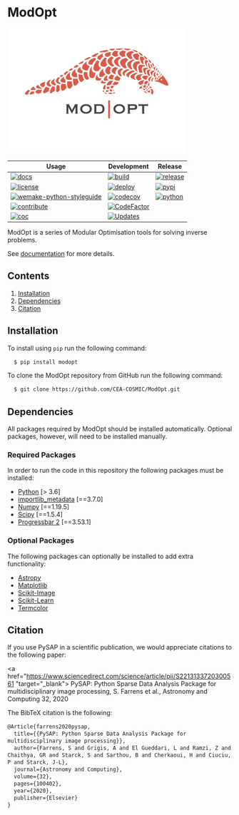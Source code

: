 # ModOpt

<img width=400 src="docs/source/modopt_logo.png">

| Usage | Development | Release |
| ----- | ----------- | ------- |
| [![docs](https://img.shields.io/badge/docs-Sphinx-blue)](https://cea-cosmic.github.io/ModOpt/) | [![build](https://github.com/CEA-COSMIC/modopt/workflows/CI/badge.svg)](https://github.com/CEA-COSMIC/modopt/actions?query=workflow%3ACI) | [![release](https://img.shields.io/github/v/release/CEA-COSMIC/modopt)](https://github.com/CEA-COSMIC/modopt/releases/latest) |
| [![license](https://img.shields.io/github/license/CEA-COSMIC/modopt)](https://github.com/CEA-COSMIC/modopt/blob/master/LICENCE.txt) | [![deploy](https://github.com/CEA-COSMIC/modopt/workflows/CD/badge.svg)](https://github.com/CEA-COSMIC/modopt/actions?query=workflow%3ACD) | [![pypi](https://img.shields.io/pypi/v/modopt)](https://pypi.org/project/modopt/) |
| [![wemake-python-styleguide](https://img.shields.io/badge/style-wemake-000000.svg)](https://github.com/wemake-services/wemake-python-styleguide) | [![codecov](https://codecov.io/gh/CEA-COSMIC/modopt/branch/master/graph/badge.svg?token=XHJIQXV7AX)](https://codecov.io/gh/CEA-COSMIC/modopt) | [![python](https://img.shields.io/pypi/pyversions/modopt)](https://www.python.org/downloads/source/) |
| [![contribute](https://img.shields.io/badge/contribute-read-lightgrey)](https://github.com/CEA-COSMIC/modopt/blob/master/CONTRIBUTING.md) | [![CodeFactor](https://www.codefactor.io/repository/github/CEA-COSMIC/modopt/badge)](https://www.codefactor.io/repository/github/CEA-COSMIC/modopt) | |
| [![coc](https://img.shields.io/badge/conduct-read-lightgrey)](https://github.com/CEA-COSMIC/modopt/blob/master/CODE_OF_CONDUCT.md) | [![Updates](https://pyup.io/repos/github/CEA-COSMIC/modopt/shield.svg)](https://pyup.io/repos/github/CEA-COSMIC/modopt/) | |

ModOpt is a series of Modular Optimisation tools for solving inverse problems.

See [documentation](https://CEA-COSMIC.github.io/modopt/) for more details.

## Contents

1. [Installation](#Installation)
2. [Dependencies](#Dependencies)
3. [Citation](#Citation)

## Installation

To install using `pip` run the following command:

```bash
  $ pip install modopt
```

To clone the ModOpt repository from GitHub run the following command:

```bash
  $ git clone https://github.com/CEA-COSMIC/ModOpt.git
```

## Dependencies

All packages required by ModOpt should be installed automatically. Optional packages, however, will need to be installed manually.

### Required Packages

In order to run the code in this repository the following packages must be
installed:

* [Python](https://www.python.org/) [> 3.6]
* [importlib_metadata](https://importlib-metadata.readthedocs.io/en/latest/) [==3.7.0]
* [Numpy](http://www.numpy.org/) [==1.19.5]
* [Scipy](http://www.scipy.org/) [==1.5.4]
* [Progressbar 2](https://progressbar-2.readthedocs.io/) [==3.53.1]

### Optional Packages

The following packages can optionally be installed to add extra functionality:

* [Astropy](http://www.astropy.org/)
* [Matplotlib](http://matplotlib.org/)
* [Scikit-Image](https://scikit-image.org/)
* [Scikit-Learn](https://scikit-learn.org/)
* [Termcolor](https://pypi.python.org/pypi/termcolor)

## Citation

If you use PySAP in a scientific publication, we would appreciate citations to the following paper:

<a href="https://www.sciencedirect.com/science/article/pii/S2213133720300561 "target="_blank"> PySAP: Python Sparse Data Analysis Package for multidisciplinary image processing, S. Farrens et al., Astronomy and Computing 32, 2020 </a>

The BibTeX citation is the following:
```
@Article{farrens2020pysap,
  title={{PySAP: Python Sparse Data Analysis Package for multidisciplinary image processing}},
  author={Farrens, S and Grigis, A and El Gueddari, L and Ramzi, Z and Chaithya, GR and Starck, S and Sarthou, B and Cherkaoui, H and Ciuciu, P and Starck, J-L},
  journal={Astronomy and Computing},
  volume={32},
  pages={100402},
  year={2020},
  publisher={Elsevier}
}
```
